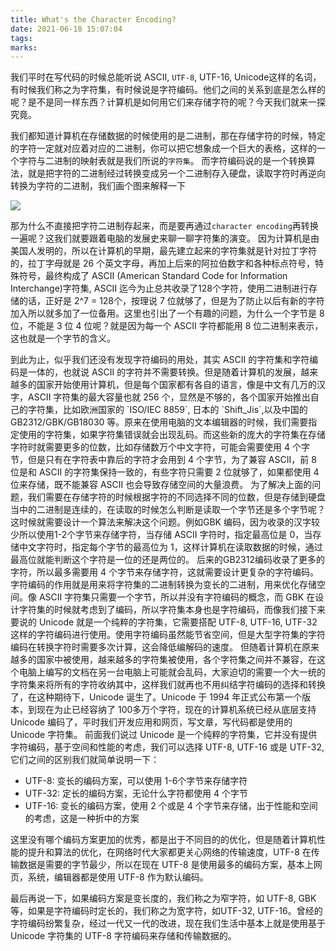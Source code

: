 ```yaml
---
title: What's the Character Encoding?
date: 2021-06-18 15:07:04
tags:
marks:
---
```


<subcontent>我们平时在写代码的时候总能听说 ASCII, `UTF-8`, UTF-16, Unicode这样的名词，有时候我们称之为字符集，有时候说是字符编码。他们之间的关系到底是怎么样的呢？是不是同一样东西？计算机是如何用它们来存储字符的呢？今天我们就来一探究竟。<subcontent/>

<subcontent>我们都知道计算机在存储数据的时候使用的是二进制，那在存储字符的时候，特定的字符一定就对应着对应的二进制，你可以把它想象成一个巨大的表格，这样的一个字符与二进制的映射表就是我们所说的`字符集`。 而字符编码说的是一个转换算法，就是把字符的二进制经过转换变成另一个二进制存入硬盘，读取字符时再逆向转换为字符的二进制，我们画个图来解释一下<subcontent>

![](https://ssbun-lot.oss-cn-beijing.aliyuncs.com/img/20210618175403.png)

<subcontent>

那为什么不直接把字符二进制存起来，而是要再通过`character encoding`再转换一遍呢？这我们就要跟着电脑的发展史来聊一聊字符集的演变。
因为计算机是由美国人发明的，所以在计算机的早期，最先建立起来的字符集就是针对拉丁字符的，拉丁字母就是 26 个英文字母，再加上后来的阿拉伯数字和各种标点符号，特殊符号，最终构成了 ASCII (American Standard Code for Information Interchange)字符集, ASCII 迄今为止总共收录了128个字符，使用二进制进行存储的话，正好是 2^7 = 128个，按理说 7 位就够了，但是为了防止以后有新的字符加入所以就多加了一位备用。这里也引出了一个有趣的问题，为什么一个字节是 8 位，不能是 3 位 4 位呢？就是因为每一个 ASCII 字符都能用 8 位二进制来表示，这也就是一个字节的含义。

<subcontent/>

<subcontent>
到此为止，似乎我们还没有发现字符编码的用处，其实 ASCII 的字符集和字符编码是一体的，也就说 ASCII 的字符并不需要转换。但是随着计算机的发展，越来越多的国家开始使用计算机，但是每个国家都有各自的语言，像是中文有几万的汉字，ASCII 字符集的最大容量也就 256 个，显然是不够的，各个国家开始推出自己的字符集，比如欧洲国家的 `ISO/IEC 8859`, 日本的 `Shift_Jis`,以及中国的 GB2312/GBK/GB18030 等。原来在使用电脑的文本编辑器的时候，我们需要指定使用的字符集，如果字符集错误就会出现乱码。而这些新的庞大的字符集在存储字符时就需要更多的位数，比如存储数万个中文字符，可能会需要使用 4 个字节，但是只有在字符表中靠后的字符才会用到 4 个字节，为了兼容 ASCII，前 8 位是和 ASCII 的字符集保持一致的，有些字符只需要 2 位就够了，如果都使用 4 位来存储，既不能兼容 ASCII 也会导致存储空间的大量浪费。
<subcontent/>

<subcontent>
为了解决上面的问题，我们需要在存储字符的时候根据字符的不同选择不同的位数，但是存储到硬盘当中的二进制是连续的，在读取的时候怎么判断是读取一个字节还是多个字节呢？这时候就需要设计一个算法来解决这个问题。例如GBK 编码，因为收录的汉字较少所以使用1-2个字节来存储字符，当存储 ASCII 字符时，指定最高位是 0，当存储中文字符时，指定每个字节的最高位为 1，这样计算机在读取数据的时候，通过最高位就能判断这个字符是一位的还是两位的。
<subcontent/>

<subcontent>
后来的GB2312编码收录了更多的字符，所以最多需要用 4 个字节来存储字符，这就需要设计更复杂的字符编码。字符编码的作用就是用来将字符集的二进制转换为变长的二进制，用来优化存储空间。像 ASCII 字符集只需要一个字节，所以并没有字符编码的概念，而 GBK 在设计字符集的时候就考虑到了编码，所以字符集本身也是字符编码，而像我们接下来要说的 Unicode 就是一个纯粹的字符集，它需要搭配 UTF-8, UTF-16, UTF-32这样的字符编码进行使用。使用字符编码虽然能节省空间，但是大型字符集的字符编码在转换字符时需要多次计算，这会降低编解码的速度。
<subcontent/>

<subcontent>
但随着计算机在原来越多的国家中被使用，越来越多的字符集被使用，各个字符集之间并不兼容，在这个电脑上编写的文档在另一台电脑上可能就会乱码，大家迫切的需要一个大一统的字符集来将所有的字符收纳其中，这样我们就再也不用纠结字符编码的选择和转换了，在这种期待下，Unicode 诞生了。Unicode 于 1994 年正式公布第一个版本，到现在为止已经容纳了 100多万个字符，现在的计算机系统已经从底层支持 Unicode 编码了，平时我们开发应用和网页，写文章，写代码都是使用的 Unicode 字符集。
<subcontent/>

<subcontent>
前面我们说过 Unicode 是一个纯粹的字符集，它并没有提供字符编码，基于空间和性能的考虑，我们可以选择 UTF-8, UTF-16 或是 UTF-32, 它们之间的区别我们就简单说明一下：

- UTF-8: 变长的编码方案，可以使用 1-6个字节来存储字符
- UTF-32: 定长的编码方案，无论什么字符都使用 4 个字节
- UTF-16: 变长的编码方案，使用 2 个或是 4 个字节来存储，出于性能和空间的考虑，这是一种折中的方案

这里没有哪个编码方案更加的优秀，都是出于不同目的的优化，但是随着计算机性能的提升和算法的优化，在网络时代大家都更关心网络的传输速度，UTF-8 在传输数据是需要的字节最少，所以在现在 UTF-8 是使用最多的编码方案，基本上网页，系统，编辑器都是使用 UTF-8 作为默认编码。
<subcontent/>

<subcontent>
最后再说一下，如果编码方案是变长度的，我们称之为窄字符，如 UTF-8, GBK等，如果是字符编码时定长的，我们称之为宽字符，如UTF-32, UTF-16。曾经的字符编码纷繁复杂，经过一代又一代的改进，现在我们生活中基本上就是使用基于 Unicode 字符集的 UTF-8 字符编码来存储和传输数据的。
<subcontent/>